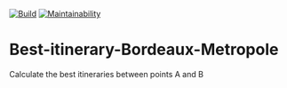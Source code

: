 [![Build](https://github.com/Cata-Dev/Best-itinerary-Bordeaux-Metropole/actions/workflows/node.js.yml/badge.svg)](https://github.com/Cata-Dev/Best-itinerary-Bordeaux-Metropole/actions/workflows/node.js.yml)
[![Maintainability](https://api.codeclimate.com/v1/badges/fde2b46e352e323d7082/maintainability)](https://codeclimate.com/repos/6356ba13e62aa3461000ff46/maintainability)

# Best-itinerary-Bordeaux-Metropole
Calculate the best itineraries between points A and B
